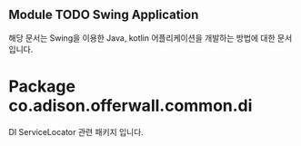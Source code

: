 ## Module TODO Swing Application

해당 문서는 Swing을 이용한 Java, kotlin 어플리케이션을 개발하는 방법에 대한 문서입니다.

# Package co.adison.offerwall.common.di

DI ServiceLocator 관련 패키지 입니다.
